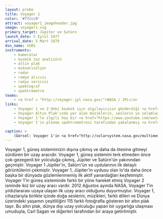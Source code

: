 ```yaml
---
layout: probe
title: Voyager 1
color: '#77ccc9'
attract: voyager1_imageheader.jpg
image: voyager1.svg
primary_target: Jüpiter ve Satürn
launch_date: 5 Eylül 1977
arrival_date: 5 Mart 1979
dsn_name: VGR1
instruments:
    - kameralar
    - kozmik toz analizörü
    - altın plak
    - mıknatısölçer
    - radar
    - radyo alıcısı
    - radyo vericisi
    - spektograf
    - spektrometre
teams:
    - <a href = "http://voyager.jpl.nasa.gov/">NASA / JPL</a>
links:
    - Voyager 1 ve 2'deki kozmik ışın algılayıcısın gönderdiği <a href="http://voyager.gsfc.nasa.gov/heliopause/data.html">veriler</a>
    - Voyager Altın Plak'ında yer alan müziklerin, seslerin ve selamlaşmaların bir <a href="http://web.mit.edu/lilybui/www/">listesi</a>
    - Voyager 1'le ilgili hoş bir <a href="https://www.youtube.com/watch?v=BwcJXUWXMTI">animasyonlu hikaye</a>
    - Voyager 1'in plazma spektrometresi tarafından yakalanmış <a href="https://www.youtube.com/watch?v=LIAZWb9_si4">yıldızlararası uzayın sesi</a>

caption: >
    (Görsel: Voyager 1'in <a href="http://solarsystem.nasa.gov/multimedia/display.cfm?Category=Spacecraft&IM_ID=10004">Jüpiter geçişi</a> (flyby) sırasında görüntülediği bir fotoğraf, NASA/JPL-Caltech)
---
```

Voyager 1, güneş sistemimizin dışına çıkmış ve daha da ötesine gitmeyi sürdüren bir uzay aracıdır. Voyager 1, güneş sistemini terk etmeden önce çok-gezegenli bir yolculuğa çıkmış, Jüpiter ve Satürn'ün yakınından geçmiştir. Voyager 1 Jüpiter'in, Satürn'ün ve uydularının ilk detaylı görüntülerini çekmiştir. Voyager 1, Jüpiter'in uydusu olan Io'da daha önce başka bir dünyada gözlemlenmemiş ilk aktif yanardağları keşfetmiştir. Voyager 1'in güneş sisteminde farklı bir yöne hareket etmiş Voyager 2 isminde ikiz bir uzay aracı vardır. 2012 Ağustos ayında NASA, Voyager 1'in yıldızlararası uzaya ulaşan ilk uzay aracı olduğunu duyurmuştur. Voyager 1, cihazlarıyla birlikte içinde doğa seslerini, müzikleri, farklı dilleri ve Dünya üzerindeki yaşamın çeşitliliğini 115 farklı fotoğrafla gösteren bir altın plak taşır. Bu altın plak, dünya dışı uzay yolculuğu yapan bir uygarlığa ulaşması umuduyla, Carl Sagan ve diğerleri tarafından bir araya getirilmiştir.
